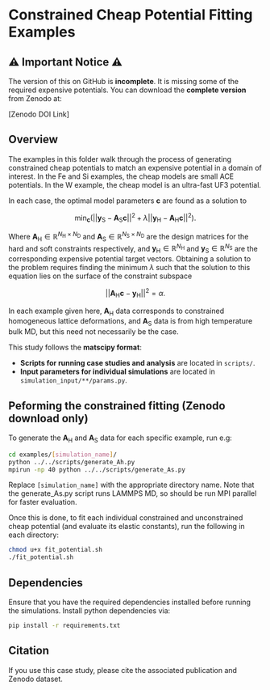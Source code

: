 # Constrained Cheap Potential Fitting Examples

## ⚠️ Important Notice ⚠️
The version of this on GitHub is **incomplete**. It is missing some of the required expensive potentials. You can download the **complete version** from Zenodo at:

[Zenodo DOI Link]

## Overview
The examples in this folder walk through the process of generating constrained cheap potentials to match an expensive potential in a domain of interest. In the Fe and Si examples, the cheap models are small ACE potentials. In the W example, the cheap model is an ultra-fast UF3 potential. 

In each case, the optimal model parameters $\mathbf{c}$ are found as a solution to

$$
\min_{\mathbf{c}}\left(||\mathbf{y}_ {\mathrm{S}} - \mathbf{A}_ {\mathrm{S}}\mathbf{c}||^{2} + \lambda ||\mathbf{y}_ {\mathrm{H}} - \mathbf{A}_ {\mathrm{H}} \mathbf{c}||^{2}\right).
$$

Where $\mathbf{A}_ \mathrm{H} \in \mathbb{R}^{N_ {\mathrm{H}} \times N_ {\mathrm{D}}}$ and $\mathbf{A}_ \mathrm{S} \in \mathbb{R}^{N_ {\mathrm{S}} \times N_ {\mathrm{D}}}$ are the design matrices for the hard and soft constraints respectively, and $\mathbf{y}_ \mathrm{H} \in \mathbb{R}^{N_ {\mathrm{H}}}$ and $\mathbf{y}_ \mathrm{S} \in \mathbb{R}^{N_ {\mathrm{S}}}$ are the corresponding expensive potential target vectors. Obtaining a solution to the problem requires finding the minimum $\lambda$ such that the solution to this equation lies on the surface of the constraint subspace

$$
||\mathbf{A}_ {\mathrm{H}} \mathbf{c} - \mathbf{y}_ {\mathrm{H}}||^{2} = \alpha.
$$

In each example given here, $\mathbf{A}_ \mathrm{H}$ data corresponds to constrained homogeneous lattice deformations, and $\mathbf{A}_ \mathrm{S}$ data is from high temperature bulk MD, but this need not necessarily be the case.

This study follows the **matscipy format**:
- **Scripts for running case studies and analysis** are located in `scripts/`.
- **Input parameters for individual simulations** are located in `simulation_input/**/params.py`.

## Peforming the constrained fitting (**Zenodo download only**)
To generate the $\mathbf{A}_ \mathrm{H}$ and $\mathbf{A}_ \mathrm{S}$ data for each specific example, run e.g:

```bash
cd examples/[simulation_name]/
python ../../scripts/generate_Ah.py
mpirun -np 40 python ../../scripts/generate_As.py
```
Replace `[simulation_name]` with the appropriate directory name. Note that the generate_As.py script runs LAMMPS MD, so should be run MPI parallel for faster evaluation. 


Once this is done, to fit each individual constrained and unconstrained cheap potential (and evaluate its elastic constants), run the following in each directory:
```bash
chmod u+x fit_potential.sh
./fit_potential.sh
```

## Dependencies
Ensure that you have the required dependencies installed before running the simulations. Install python dependencies via:

```bash
pip install -r requirements.txt
```

## Citation
If you use this case study, please cite the associated publication and Zenodo dataset.
